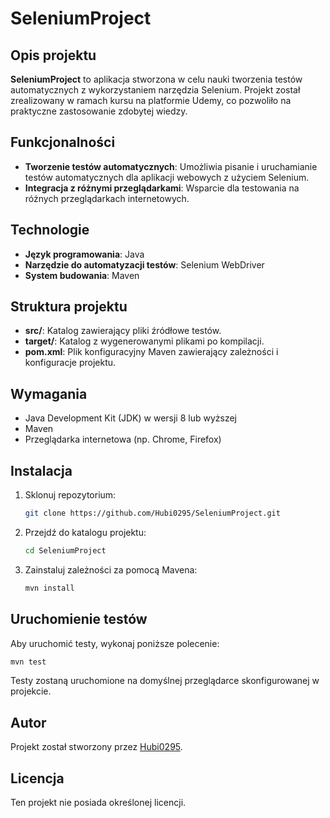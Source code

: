 # SeleniumProject

## Opis projektu

**SeleniumProject** to aplikacja stworzona w celu nauki tworzenia testów automatycznych z wykorzystaniem narzędzia Selenium. Projekt został zrealizowany w ramach kursu na platformie Udemy, co pozwoliło na praktyczne zastosowanie zdobytej wiedzy.

## Funkcjonalności

- **Tworzenie testów automatycznych**: Umożliwia pisanie i uruchamianie testów automatycznych dla aplikacji webowych z użyciem Selenium.
- **Integracja z różnymi przeglądarkami**: Wsparcie dla testowania na różnych przeglądarkach internetowych.

## Technologie

- **Język programowania**: Java
- **Narzędzie do automatyzacji testów**: Selenium WebDriver
- **System budowania**: Maven

## Struktura projektu

- **src/**: Katalog zawierający pliki źródłowe testów.
- **target/**: Katalog z wygenerowanymi plikami po kompilacji.
- **pom.xml**: Plik konfiguracyjny Maven zawierający zależności i konfiguracje projektu.

## Wymagania

- Java Development Kit (JDK) w wersji 8 lub wyższej
- Maven
- Przeglądarka internetowa (np. Chrome, Firefox)

## Instalacja

1. Sklonuj repozytorium:
   
   ```bash
   git clone https://github.com/Hubi0295/SeleniumProject.git
   ```

2. Przejdź do katalogu projektu:
   
   ```bash
   cd SeleniumProject
   ```

3. Zainstaluj zależności za pomocą Mavena:
   
   ```bash
   mvn install
   ```

## Uruchomienie testów

Aby uruchomić testy, wykonaj poniższe polecenie:

```bash
mvn test
```

Testy zostaną uruchomione na domyślnej przeglądarce skonfigurowanej w projekcie.

## Autor

Projekt został stworzony przez [Hubi0295](https://github.com/Hubi0295).

## Licencja

Ten projekt nie posiada określonej licencji.


